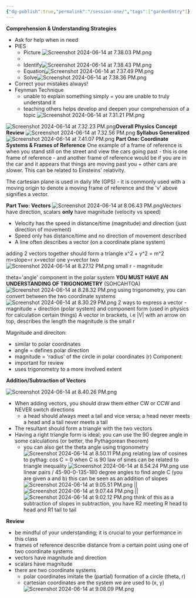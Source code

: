 ```yaml
---
{"dg-publish":true,"permalink":"/session-one/","tags":["gardenEntry"]}
---
```


**Comprehension & Understanding Strategies**
- Ask for help when in need
- PIES
	- Picture
	 ![Screenshot 2024-06-14 at 7.38.03 PM.png](/img/user/Screenshot%202024-06-14%20at%207.38.03%20PM.png)
	- 
	- Identify![Screenshot 2024-06-14 at 7.38.43 PM.png](/img/user/Screenshot%202024-06-14%20at%207.38.43%20PM.png)
	- Equation![Screenshot 2024-06-14 at 7.37.49 PM.png](/img/user/Screenshot%202024-06-14%20at%207.37.49%20PM.png)
	- Solve![Screenshot 2024-06-14 at 7.38.36 PM.png](/img/user/Screenshot%202024-06-14%20at%207.38.36%20PM.png)
- Correct your mistakes always!
- Feynman Technique
	- unable to explain something simply = you are unable to truly understand it
	- teaching others helps develop and deepen your comprehension of a topic
	![Screenshot 2024-06-14 at 7.31.21 PM.png](/img/user/Screenshot%202024-06-14%20at%207.31.21%20PM.png)

![Screenshot 2024-06-14 at 7.32.23 PM.png](/img/user/Screenshot%202024-06-14%20at%207.32.23%20PM.png)**Overall Physics Concept Review**
![Screenshot 2024-06-14 at 7.32.56 PM.png](/img/user/Screenshot%202024-06-14%20at%207.32.56%20PM.png)
**Syllabus Generalized**
![Screenshot 2024-06-14 at 7.41.07 PM.png](/img/user/Screenshot%202024-06-14%20at%207.41.07%20PM.png)
**Part One: Coordinate Systems & Frames of Reference**
One example of a frame of reference is when you stand still on the street and view the cars going past - this is one frame of reference - and another frame of reference would be if you are in the car and it appears that things are moving past you + other cars are slower.  This can be related to Einsteins' relativity.

The cartesian plane is used in daily life (GPS) - it is commonly used with a moving origin to denote a moving frame of reference and the 'v' above signifies a vector.

**Part Two: Vectors**
![Screenshot 2024-06-14 at 8.06.43 PM.png](/img/user/Screenshot%202024-06-14%20at%208.06.43%20PM.png)Vectors have direction, scalars **only** have magnitude
(velocity vs speed)
- Velocity has the speed in distance/time (magnitude) and direction (just direction of movement)
- Speed only has distance/time and no direction of movement described
- A line often describes a vector (on a coordinate plane system)

adding 2 vectors together should form a triangle
x^2 + y^2 = m^2
m=slope=r
x=vector one
y=vector two![Screenshot 2024-06-14 at 8.27.12 PM.png](/img/user/Screenshot%202024-06-14%20at%208.27.12%20PM.png)
small r - magnitude

theta='angle' component in the polar system
**YOU MUST HAVE AN UNDERSTANDING OF TRIGONOMETRY** (SOHCAHTOA)
![Screenshot 2024-06-14 at 8.28.32 PM.png](/img/user/Screenshot%202024-06-14%20at%208.28.32%20PM.png)
using trigonometry, you can convert between the two coordinate systems![Screenshot 2024-06-14 at 8.30.29 PM.png](/img/user/Screenshot%202024-06-14%20at%208.30.29%20PM.png)
2 ways to express a vector - magnitude + direction (polar system) and component form (used in physics for calculation certain things)
A vector in brackets, i.e |V| with an arrow on top, describes the length
the magnitude is the small r

Magnitude and direciton:
- similar to polar coordinates
- angle = defines polar direction
- magnitude = 'radius' of the circle in polar coordinates (r)
Component:
- important for review
- uses trigonometry to a more involved extent

**Addition/Subtraction of Vectors**

![Screenshot 2024-06-14 at 8.40.26 PM.png](/img/user/Screenshot%202024-06-14%20at%208.40.26%20PM.png)
- When adding vectors, you should draw them either CW or CCW and NEVER switch directions
	- a head should always meet a tail and vice versa; a head never meets a head and a tail never meets a tail
- The resultant should form a triangle with the two vectors
- Having a right triangle form is ideal; you can use the 90 degree angle in some calculations (or better, the Pythagorean theorem)
	- you can also get the theta angle using trigonometry
![Screenshot 2024-06-14 at 8.50.11 PM.png](/img/user/Screenshot%202024-06-14%20at%208.50.11%20PM.png)
relating law of cosines to pythag: cos C = 0 when C is 90
law of sines can be related to triangle inequality
![Screenshot 2024-06-14 at 8.54.24 PM.png](/img/user/Screenshot%202024-06-14%20at%208.54.24%20PM.png)
use linear pairs / 45-90-0-135-180 degree angles to find angle C (you are given a and b)
this can be seen as an addition of slopes
![Screenshot 2024-06-14 at 9.05.51 PM.png](/img/user/Screenshot%202024-06-14%20at%209.05.51%20PM.png)
||![Screenshot 2024-06-14 at 9.07.44 PM.png](/img/user/Screenshot%202024-06-14%20at%209.07.44%20PM.png)
||
![Screenshot 2024-06-14 at 9.02.12 PM.png](/img/user/Screenshot%202024-06-14%20at%209.02.12%20PM.png)
think of this as a subtraction of slopes
in subtraction, you have R2 meeting R head to head and R1 tail to tail

**Review**
- be mindful of your understanding; it is crucial to your performance in this class
- frames of reference describe distance from a certain point using one of two coordinate systems
- vectors have magnitude and direction 
- scalars have magnitude
- there are two coordinate systems
	- polar coordinates imitate the (partial) formation of a circle (theta, r)
	- cartesian coordinates are the system we are used to (x, y)
![Screenshot 2024-06-14 at 9.08.09 PM.png](/img/user/Screenshot%202024-06-14%20at%209.08.09%20PM.png)